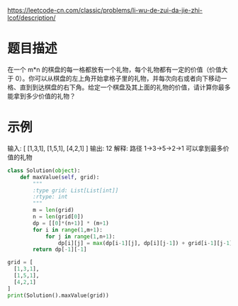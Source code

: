 https://leetcode-cn.com/classic/problems/li-wu-de-zui-da-jie-zhi-lcof/description/
# 题目描述
在一个 m*n 的棋盘的每一格都放有一个礼物，每个礼物都有一定的价值（价值大于 0）。你可以从棋盘的左上角开始拿格子里的礼物，并每次向右或者向下移动一格、直到到达棋盘的右下角。给定一个棋盘及其上面的礼物的价值，请计算你最多能拿到多少价值的礼物？

# 示例
输入: 
[
  [1,3,1],
  [1,5,1],
  [4,2,1]
]
输出: 12
解释: 路径 1→3→5→2→1 可以拿到最多价值的礼物

```python
class Solution(object):
    def maxValue(self, grid):
        """
        :type grid: List[List[int]]
        :rtype: int
        """
        m = len(grid)
        n = len(grid[0])
        dp = [[0]*(n+1)] * (m+1)
        for i in range(1,m+1):
            for j in range(1,n+1):
                dp[i][j] = max(dp[i-1][j], dp[i][j-1]) + grid[i-1][j-1]
        return dp[-1][-1]

grid = [
  [1,3,1],
  [1,5,1],
  [4,2,1]
]
print(Solution().maxValue(grid))